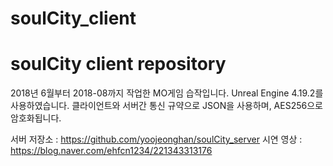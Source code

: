 # soulCity_client
soulCity client repository
==================================================================
2018년 6월부터 2018-08까지 작업한 MO게임 습작입니다. Unreal Engine 4.19.2를 사용하였습니다. 클라이언트와 서버간 통신 규약으로 JSON을 사용하며, AES256으로 암호화됩니다.

서버 저장소 : https://github.com/yoojeonghan/soulCity_server
시연 영상 : https://blog.naver.com/ehfcn1234/221343313176